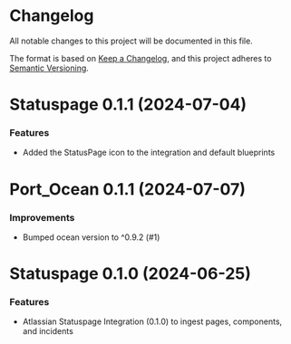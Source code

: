 # Changelog

All notable changes to this project will be documented in this file.

The format is based on [Keep a Changelog](https://keepachangelog.com/en/1.0.0/),
and this project adheres to [Semantic Versioning](https://semver.org/spec/v2.0.0.html).

<!-- towncrier release notes start -->
# Statuspage 0.1.1 (2024-07-04)

### Features

- Added the StatusPage icon to the integration and default blueprints

# Port_Ocean 0.1.1 (2024-07-07)

### Improvements

- Bumped ocean version to ^0.9.2 (#1)


# Statuspage 0.1.0 (2024-06-25)

### Features

- Atlassian Statuspage Integration (0.1.0) to ingest pages, components, and incidents
